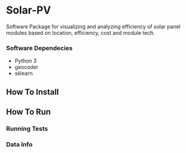 # Solar-PV
Software Package for visualizing and analyzing efficiency of solar panel modules based on location, efficiency, cost and module tech.


### Software Dependecies
- Python 3
- geocoder
- sklearn



## How To Install





## How To Run



### Running Tests



### Data Info



